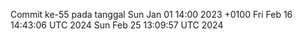 Commit ke-55 pada tanggal Sun Jan 01 14:00 2023 +0100
Fri Feb 16 14:43:06 UTC 2024
Sun Feb 25 13:09:57 UTC 2024
